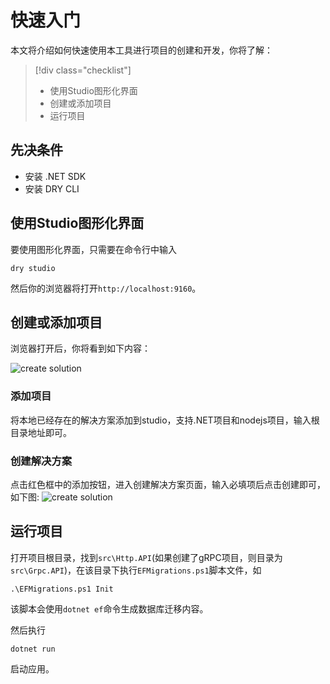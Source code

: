 # 快速入门

本文将介绍如何快速使用本工具进行项目的创建和开发，你将了解：
> [!div class="checklist"]
>
> - 使用Studio图形化界面
> - 创建或添加项目
> - 运行项目

## 先决条件

- 安装 .NET SDK
- 安装 DRY CLI

## 使用Studio图形化界面

要使用图形化界面，只需要在命令行中输入

```pwsh
dry studio
``````

然后你的浏览器将打开`http://localhost:9160`。

## 创建或添加项目

浏览器打开后，你将看到如下内容：

![create solution](_images/studio/create.png)

### 添加项目

将本地已经存在的解决方案添加到studio，支持.NET项目和nodejs项目，输入根目录地址即可。

### 创建解决方案

点击红色框中的添加按钮，进入创建解决方案页面，输入必填项后点击创建即可，如下图:
![create solution](_images/studio/create_solution.png)

## 运行项目

打开项目根目录，找到`src\Http.API`(如果创建了gRPC项目，则目录为`src\Grpc.API`)，在该目录下执行`EFMigrations.ps1`脚本文件，如

```pwsh
.\EFMigrations.ps1 Init
```

该脚本会使用`dotnet ef`命令生成数据库迁移内容。

然后执行

```dotnetcli
dotnet run
```

启动应用。
